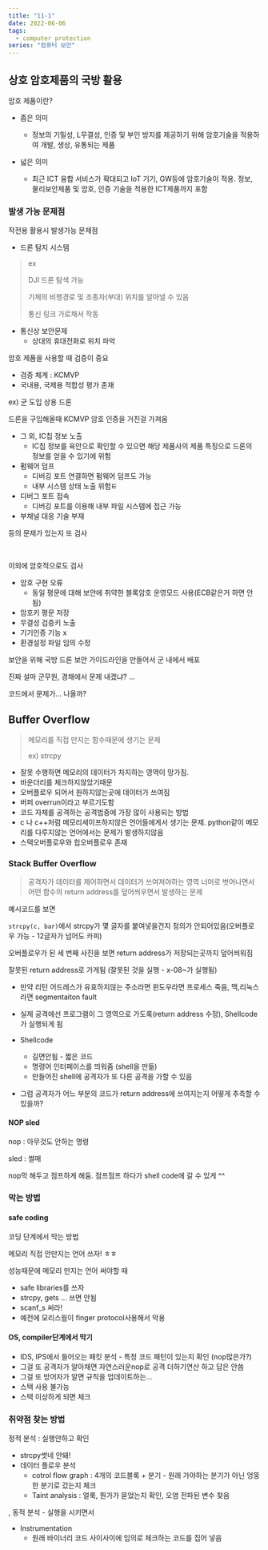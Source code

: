 ```yaml
---
title: "11-1"
date: 2022-06-06
tags:
  - computer protection
series: "컴퓨터 보안"
---
```










## 상호 암호제품의 국방 활용

암호 제품이란?

* 좁은 의미
  * 정보의 기밀성, L무결성, 인증 및 부인 방지를 제공하기 위해 암호기술을 적용하여 개발, 생상, 유통되는 제품

* 넓은 의미
  * 최근 ICT 융합 서비스가 확대되고 IoT 기기, GW등에 암호기술이 적용. 정보, 물리보안제품 및 암호, 인증 기술을 적용한 ICT제품까지 포함



### 발생 가능 문제점

작전용 활용시 발생가능 문제점

* 드론 탐지 시스템

> ex
>
> DJI 드론 탐색 가능
>
> 기체의 비행경로 및 조종자(부대) 위치를 알아낼 수 있음
>
> 통신 링크 가로채서 작동

* 통신상 보안문제
  * 상대의 휴대전화로 위치 파악

암호 제품을 사용할 때 검증이 중요

* 검증 체계 : KCMVP
* 국내용, 국제용 적합성 평가 존재



ex) 군 도입 상용 드론

드론을 구입해올때 KCMVP 암호 인증을 거친걸 가져옴

* 그 외, IC칩 정보 노출
  * IC칩 정보를 육안으로 확인할 수 있으면 해당 제품사의 제품 특징으로 드론의 정보를 얻을 수 있기에 위험
* 펌웨어 덤프
  * 디버깅 포트 연결하면 펌웨어 덤프도 가능
  * 내부 시스템 상태 노출 위험ㅌ
* 디버그 포트 접속
  * 디버깅 포트를 이용해 내부 파일 시스템에 접근 가능
* 부채널 대응 기술 부재

등의 문제가 있는지 또 검사



<br/>

이외에 암호적으로도 검사

* 암호 구현 오류
  * 동일 평문에 대해 보안에 취약한 블록암호 운영모드 사용(ECB같은거 하면 안됨)
* 암호키 평문 저장
* 무결성 검증키 노출
* 기기인증 기능 x
* 환경설정 파일 임의 수정



보안을 위해 국방 드론 보안 가이드라인을 만들어서 군 내에서 배포



진짜 설마 군무원, 경채에서 문제 내겠냐? ...

코드에서 문제가... 나올까?





## Buffer Overflow

> 메모리를 직접 만지는 함수때문에 생기는 문제
>
> ex) strcpy

* 잘못 수행하면 메모리의 데이터가 차지하는 영역이 망가짐.
* 바운더리를 체크하지않았기때문
* 오버플로우 되어서 원하지않는곳에 데이터가 쓰여짐
* 버퍼 overrun이라고 부르기도함
* 코드 자체를 공격하는 공격법중에 가장 많이 사용되는 방법
* c 나 c++처럼 메모리세이프하지않은 언어들에게서 생기는 문제. python같이 메모리를 다루지않는 언어에서는 문제가 발생하지않음
* 스택오버플로우와 힙오버플로우 존재



### Stack Buffer Overflow

> 공격자가 데이터를 제어하면서 데이터가 쓰여져야하는 영역 너머로 벗어나면서 어떤 함수의 return address를 덮어씌우면서 발생하는 문제

예시코드를 보면 

`strcpy(c, bar)`에서 strcpy가 몇 글자를 붙여넣을건지 정의가 안되어있음(오버플로우 가능 - 12글자가 넘어도 카피)

오버플로우가 된 세 번째 사진을 보면 return address가 저장되는곳까지 덮어씌워짐

잘못된 return address로 가게됨 (잘못된 것을 실행 - x-08~가 실행됨)

* 만약 리턴 어드레스가 유효하지않는 주소라면 윈도우라면 프로세스 죽음, 맥,리눅스라면 segmentaiton fault
* 실제 공격에선 프로그램이 그 영역으로 가도록(return address 수정), Shellcode가 실행되게 됨

* Shellcode
  * 길면안됨 - 짧은 코드
  * 명령어 인터페이스를 띄워줌 (shell을 만듦)
  * 만들어진 shell에 공격자가 또 다른 공격을 가할 수 있음
* 그럼 공격자가 어느 부분의 코드가 return address에  쓰여지는지 어떻게 추측할 수 있을까?

#### NOP sled

nop : 아무것도 안하는 명령

sled : 썰매

nop막 해두고 점프하게 해둠. 점프점프 하다가 shell code에 갈 수 있게 ^^



### 막는 방법

#### safe coding

코딩 단계에서 막는 방법

메모리 직접 안만지는 언어 쓰자! ㅎㅎ

성능때문에 메모리 만지는 언어 써야할 때

* safe libraries를 쓰자
* strcpy, gets ... 쓰면 안됨
* scanf_s 써라!
* 예전에 모리스웜이 finger protocol사용해서 악용



#### OS, compiler단계에서 막기

* IDS, IPS에서 들어오는 패킷 분석 - 특정 코드 패턴이 있는지 확인 (nop많은가?)
* 그걸 또 공격자가 알아채면 자연스러운nop로 공격 더하기연산 하고 답은 안씀
* 그걸 또 방어자가 알면 규칙을 업데이트하는...
*  스택 사용 불가능
* 스택 이상하게 되면 체크



###  취약점 찾는 방법

정적 분석 : 실행안하고 확인

* strcpy썻네 안돼!
* 데이터 플로우 분석
  * cotrol flow graph : 4개의 코드블록 + 분기  - 원래 가야하는 분기가 아닌 엉뚱한 분기로 갔는지 체크
  * Taint analysis : 얼룩, 뭔가가 묻었는지 확인, 오염 전파된 변수 찾음

, 동적 분석 - 실행을 시키면서

* Instrumentation
  * 원래 바이너리 코드 사이사이에 임의로 체크하는 코드를 집어 넣음

